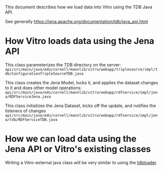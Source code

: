 This document describes how we load data into Vitro using the TDB Java API.

See generally https://jena.apache.org/documentation/tdb/java_api.html

# How Vitro loads data using the Jena API
This class parameterizes the TDB directory on the server:
`api/src/main/java/edu/cornell/mannlib/vitro/webapp/triplesource/impl/tdb/ConfigurationTripleSourceTDB.java`

This class creates the Jena Model, locks it, and applies the dataset changes to it and does other model operations:
`api/src/main/java/edu/cornell/mannlib/vitro/webapp/rdfservice/impl/jena/RDFServiceJena.java`

This class initializes the Jena Dataset, kicks off the update, and notifies the listeners of changes
`api/src/main/java/edu/cornell/mannlib/vitro/webapp/rdfservice/impl/jena/tdb/RDFServiceTDB.java`

# How we can load data using the Jena API or Vitro's existing classes
Writing a Vitro-external java class will be very similar to using the [tdbloader](https://github.com/sul-dlss/rialto/wiki/Loading-data-into-Vitro:-Jena-tdbloader).